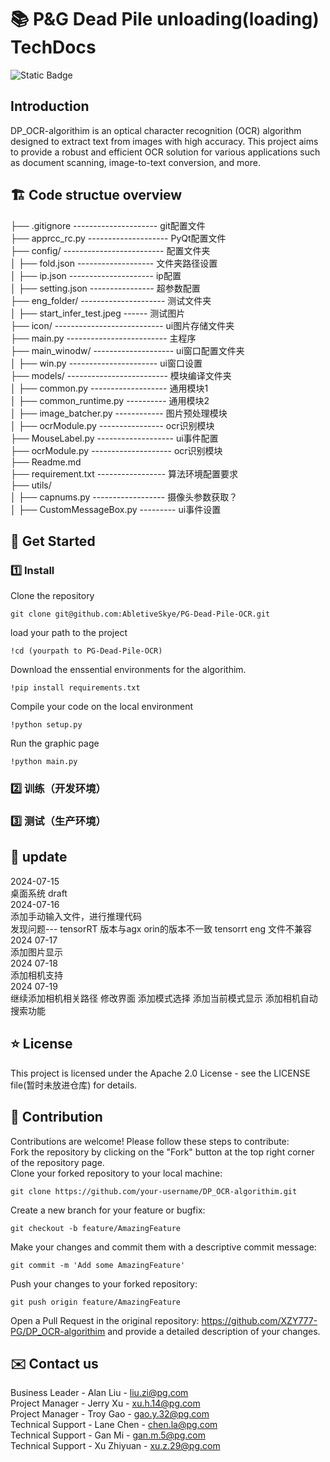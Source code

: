 # 📚 P&G Dead Pile unloading(loading) TechDocs 
![Static Badge](https://img.shields.io/badge/https%3A%2F%2Fgithub.com%2FXZY777-PG%2FDP_OCR-algorithim%2F)
## Introduction
DP_OCR-algorithim is an optical character recognition (OCR) algorithm designed to extract text from images with high accuracy. This project aims to provide a robust and efficient OCR solution for various applications such as document scanning, image-to-text conversion, and more.
## 🏗️ Code structue overview  
├── .gitignore  --------------------- git配置文件  
├── apprcc_rc.py -------------------- PyQt配置文件  
├── config/ ------------------------- 配置文件夹  
│   ├── fold.json ------------------- 文件夹路径设置  
│   ├── ip.json --------------------- ip配置  
│   ├── setting.json ---------------- 超参数配置  
├── eng_folder/ --------------------- 测试文件夹  
│   ├── start_infer_test.jpeg  ------ 测试图片  
├── icon/ --------------------------- ui图片存储文件夹  
├── main.py ------------------------- 主程序  
├── main_winodw/ -------------------- ui窗口配置文件夹   
│   ├── win.py ---------------------- ui窗口设置  
├── models/ ------------------------- 模块编译文件夹  
│   ├── common.py ------------------- 通用模块1  
│   ├── common_runtime.py  ---------- 通用模块2  
│   ├── image_batcher.py ------------ 图片预处理模块  
│   ├── ocrModule.py ---------------- ocr识别模块  
├── MouseLabel.py ------------------- ui事件配置  
├── ocrModule.py -------------------- ocr识别模块  
├── Readme.md  
├── requirement.txt ----------------- 算法环境配置要求  
├── utils/  
│   ├── capnums.py ------------------ 摄像头参数获取？  
│   ├── CustomMessageBox.py --------- ui事件设置  
## 📘 Get Started  
### 1️⃣ Install
Clone the repository
```
git clone git@github.com:AbletiveSkye/PG-Dead-Pile-OCR.git
```
load your path to the project
```
!cd (yourpath to PG-Dead-Pile-OCR)
```
Download the enssential environments for the algorithim.
```
!pip install requirements.txt
```
Compile your code on the local environment
```
!python setup.py
```
Run the graphic page
```
!python main.py
```

### 2️⃣ 训练（开发环境）
### 3️⃣ 测试（生产环境）

## 🔎 update
2024-07-15  
桌面系统 draft    
2024-07-16  
添加手动输入文件，进行推理代码  
发现问题--- tensorRT 版本与agx orin的版本不一致 tensorrt eng 文件不兼容  
2024 07-17  
添加图片显示    
2024 07-18  
添加相机支持    
2024 07-19  
继续添加相机相关路径 修改界面 添加模式选择 添加当前模式显示 添加相机自动搜索功能  
## ⭐ License
This project is licensed under the Apache 2.0 License - see the LICENSE file(暂时未放进仓库) for details.

## 🤝 Contribution    
Contributions are welcome! Please follow these steps to contribute:  
Fork the repository by clicking on the "Fork" button at the top right corner of the repository page.  
Clone your forked repository to your local machine:  
```
git clone https://github.com/your-username/DP_OCR-algorithim.git
```
Create a new branch for your feature or bugfix:  
```
git checkout -b feature/AmazingFeature
```
Make your changes and commit them with a descriptive commit message:
```
git commit -m 'Add some AmazingFeature'
```
Push your changes to your forked repository:
```
git push origin feature/AmazingFeature
```
Open a Pull Request in the original repository: https://github.com/XZY777-PG/DP_OCR-algorithim and provide a detailed description of your changes.

## ✉️ Contact us  
Business Leader - Alan Liu - liu.zi@pg.com  
Project Manager - Jerry Xu - xu.h.14@pg.com  
Project Manager - Troy Gao - gao.y.32@pg.com  
Technical Support - Lane Chen - chen.la@pg.com  
Technical Support - Gan Mi - gan.m.5@pg.com  
Technical Support - Xu Zhiyuan - xu.z.29@pg.com  
